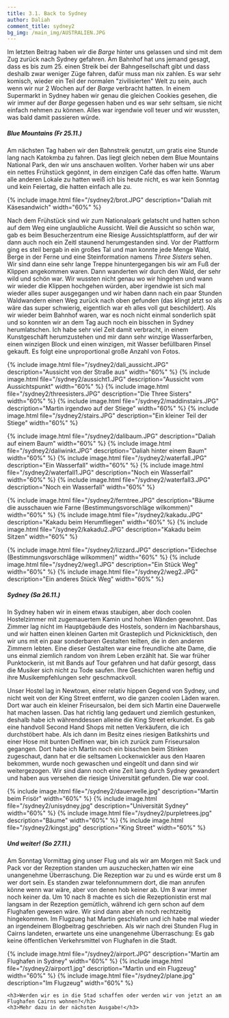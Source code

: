 ```yaml
---
title: 3.1. Back to Sydney
author: Daliah
comment_title: sydney2
bg_img: /main_img/AUSTRALIEN.JPG
---
```


Im letzten Beitrag haben wir die *Barge* hinter uns gelassen und sind mit dem Zug zurück nach Sydney gefahren. Am Bahnhof hat uns jemand gesagt, dass es bis zum 25. einen Streik bei der Bahngesellschaft gibt und dass deshalb zwar weniger Züge fahren, dafür muss man nix zahlen. Es war sehr komisch, wieder ein Teil der normalen "zivilisierten" Welt zu sein, auch wenn wir nur 2 Wochen auf der *Barge* verbracht hatten. In einem Supermarkt in Sydney haben wir genau die gleichen Cookies gesehen, die wir immer auf der *Barge* gegessen haben und es war sehr seltsam, sie nicht einfach nehmen zu können. Alles war irgendwie voll teuer und wir wussten, was bald damit passieren würde.

##### Blue Mountains (Fr 25.11.)
Am nächsten Tag haben wir den Bahnstreik genutzt, um gratis eine Stunde lang nach Katokmba zu fahren. Das liegt gleich neben dem Blue Mountains National Park, den wir uns anschauen wollten. Vorher haben wir uns aber ein nettes Frühstück gegönnt, in dem einzigen Café das offen hatte. Warum alle anderen Lokale zu hatten weiß ich bis heute nicht, es war kein Sonntag und kein Feiertag, die hatten einfach alle zu. 

{% include image.html file="/sydney2/brot.JPG" description="Daliah mit Käsesandwich" width="60%" %}

Nach dem Frühstück sind wir zum Nationalpark gelatscht und hatten schon auf dem Weg eine unglaubliche Aussicht. Weil die Aussicht so schön war, gab es beim Besucherzentrum eine Riesige Aussichtsplattform, auf der wir dann auch noch ein Zeitl staunend herumgestanden sind. Vor der Plattform ging es steil bergab in ein großes Tal und man konnte jede Menge Wald, Berge in der Ferne und eine Steinformation namens *Three Sisters* sehen. Wir sind dann eine sehr lange Treppe hinuntergegangen bis wir am Fuß der Klippen angekommen waren. Dann wanderten wir durch den Wald, der sehr wild und schön war. Wir wussten nicht genau wo wir hingehen und wann wir wieder die Klippen hochgehen würden, aber irgendwie ist sich mal wieder alles super ausgegangen und wir haben dann nach ein paar Stunden Waldwandern einen Weg zurück nach oben gefunden (das klingt jetzt so als wäre das super schwierig, eigentlich war eh alles voll gut beschildert). Als wir wieder beim Bahnhof waren, war es noch nicht einmal sonderlich spät und so konnten wir an dem Tag auch noch ein bisschen in Sydney herumlatschen. Ich habe sehr viel Zeit damit verbracht, in einem Kunstgeschäft herumzustehen und mir dann sehr winzige Wasserfarben, einen winzigen Block und einen winzigen, mit Wasser befüllbaren Pinsel gekauft. Es folgt eine unproportional große Anzahl von Fotos.

{% include image.html file="/sydney2/dali_aussicht.JPG" description="Aussicht von der Straße aus" width="60%" %}
{% include image.html file="/sydney2/aussicht1.JPG" description="Aussicht vom Aussichtspunkt" width="60%" %}
{% include image.html file="/sydney2/threesisters.JPG" description="Die Three Sisters" width="60%" %}
{% include image.html file="/sydney2/maddinstairs.JPG" description="Martin irgendwo auf der Stiege" width="60%" %}
{% include image.html file="/sydney2/stairs.JPG" description="Ein kleiner Teil der Stiege" width="60%" %}

{% include image.html file="/sydney2/dalibaum.JPG" description="Daliah auf einem Baum" width="60%" %}
{% include image.html file="/sydney2/daliwinkt.JPG" description="Daliah hinter einem Baum" width="60%" %}
{% include image.html file="/sydney2/waterfall.JPG" description="Ein Wasserfall" width="60%" %}
{% include image.html file="/sydney2/waterfall1.JPG" description="Noch ein Wasserfall" width="60%" %}
{% include image.html file="/sydney2/waterfall3.JPG" description="Noch ein Wasserfall" width="60%" %}

{% include image.html file="/sydney2/ferntree.JPG" description="Bäume die ausschauen wie Farne (Bestimmungsvorschläge wilkommen)" width="60%" %}
{% include image.html file="/sydney2/kakadu.JPG" description="Kakadu beim Herumfliegen" width="60%" %}
{% include image.html file="/sydney2/kakadu2.JPG" description="Kakadu beim Sitzen" width="60%" %}

{% include image.html file="/sydney2/lizzard.JPG" description="Eidechse (Bestimmungsvorschläge wilkommen)" width="60%" %}
{% include image.html file="/sydney2/weg1.JPG" description="Ein Stück Weg" width="60%" %}
{% include image.html file="/sydney2/weg2.JPG" description="Ein anderes Stück Weg" width="60%" %}

##### Sydney (Sa 26.11.)
In Sydney haben wir in einem etwas staubigen, aber doch coolen Hostelzimmer mit zugemauertem Kamin und hohen Wänden gewohnt. Das Zimmer lag nicht im Hauptgebäude des Hostels, sondern im Nachbarshaus, und wir hatten einen kleinen Garten mit Grasteplich und Picknicktisch, den wir uns mit ein paar sonderbaren Gestalten teilten, die in den anderen Zimmern lebten. Eine dieser Gestalten war eine freundliche alte Dame, die uns einmal ziemlich random von ihrem Leben erzählt hat. Sie war früher Punktockerin, ist mit Bands auf Tour gefahren und hat dafür gesorgt, dass die Musiker sich nicht zu Tode saufen. Ihre Geschichten waren heftig und ihre Musikempfehlungen sehr geschmackvoll.

Unser Hostel lag in Newtown, einer relativ hippen Gegend von Sydney, und nicht weit von der King Street entfernt, wo die ganzen coolen Läden waren. Dort war auch ein kleiner Friseursalon, bei dem sich Martin eine Dauerwelle hat machen lassen. Das hat richtig lang gedauert und ziemlich gestunken, deshalb habe ich währenddessen alleine die King Street erkundet. Es gab eine handvoll Second Hand Shops mit netten Verkäufern, die ich durchstöbert habe. Als ich dann im Besitz eines riesigen Batikshirts und einer Hose mit bunten Delfinen war, bin ich zurück zum Friseursalon gegangen. Dort habe ich Martin noch ein bisschen beim Stinken zugeschaut, dann hat er die seltsamen Lockenwickler aus den Haaren bekommen, wurde noch gewaschen und eingeölt und dann sind wir weitergezogen. Wir sind dann noch eine Zeit lang durch Sydney gewandert und haben aus versehen die riesige Universität gefunden. Die war cool.

{% include image.html file="/sydney2/dauerwelle.jpg" description="Martin beim Frisör" width="60%" %}
{% include image.html file="/sydney2/unisydney.jpg" description="Universität Sydney" width="60%" %}
{% include image.html file="/sydney2/purpletrees.jpg" description="Bäume" width="60%" %}
{% include image.html file="/sydney2/kingst.jpg" description="King Street" width="60%" %}

##### Und weiter! (So 27.11.)
Am Sonntag Vormittag ging unser Flug und als wir am Morgen mit Sack und Pack vor der Rezeption standen um auszuchecken,hatten wir eine unangenehme Überraschung. Die Rezeption war zu und es würde erst um 8 wer dort sein. Es standen zwar telefonnummern dort, die man anrufen könne wenn war wäre, aber von denen hob keiner ab. Um 8 war immer noch keiner da. Um 10 nach 8 machte es sich die Rezeptionistin erst mal langsam in der Rezeption gemütlich, während ich gern schon auf dem Flughafen gewesen wäre. Wir sind dann aber eh noch rechtzeitig hingekommen. Im Flugzueg hat Martin geschlafen und ich habe mal wieder an irgendeinem Blogbeitrag geschrieben. Als wir nach drei Stunden Flug in Cairns landeten, erwartete uns eine unangenehme Überraschung: Es gab keine öffentlichen Verkehrsmittel von Flughafen in die Stadt.

{% include image.html file="/sydney2/airport.JPG" description="Martin am Flughafen in Sydney" width="60%" %}
{% include image.html file="/sydney2/airport1.jpg" description="Martin und ein Flugzeug" width="60%" %}
{% include image.html file="/sydney2/plane.jpg" description="Im Flugzeug" width="60%" %}

<div class="teaser">

    <h3>Werden wir es in die Stad schaffen oder werden wir von jetzt an am Flughafen Cairns wohnen?</h3>
    <h3>Mehr dazu in der nächsten Ausgabe!</h3>

</div>

